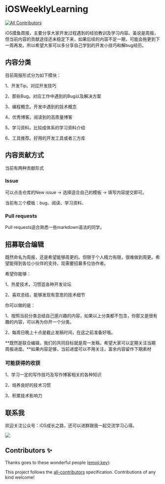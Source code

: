 # iOSWeeklyLearning
<!-- ALL-CONTRIBUTORS-BADGE:START - Do not remove or modify this section -->
[![All Contributors](https://img.shields.io/badge/all_contributors-0-orange.svg?style=flat-square)](#contributors-)
<!-- ALL-CONTRIBUTORS-BADGE:END -->
iOS摸鱼周报，主要分享大家开发过程遇到的经验教训及学习内容。虽说是周报，但当前内容的贡献途径还未稳定下来，如果后续的内容不足一期，可能会拖更到下一周再发。所以希望大家可以多分享自己学到的开发小技巧和解bug经历。

## 内容分类

目前周报形式分为如下模块：

1、开发Tip。对应开发技巧

2、那些Bug。对应工作中遇到的Bug以及解决方案

3、编程概念。开发中遇到的技术概念

4、优秀博客。阅读到的高质量博客

5、学习资料。比较成体系的学习资料介绍

6、工具推荐。好用的开发工具或者三方库

## 内容贡献方式

当前有两种贡献形式

### Issue

可以点击仓库的New issue -> 选择适合自己的模板 -> 填写内容提交即可。

当前有三个模板：bug、阅读、学习资料、

### Pull requests

Pull requests适合熟悉一些markdown语法的同学。

## 招募联合编辑

既然命名为周报，还是希望能够周更的。但限于个人精力有限，很难做到周更。希望能得到各位小伙伴的支持，现需要招募多位协作者。

希望你能够：

1、热爱技术，习惯逛各种开发论坛

2、喜欢总结，能够发现有意思的技术细节

你可以做的是：

1、按照当前分类总结自己感兴趣的内容，如果以上分类都不包含，你那又是很有趣的内容，可以再为你开一个分类。

2、每周日晚上十点是截止发稿时间，在这之前准备好哦。

**既然是联合编辑，我们的共同目标就是周一发稿，希望大家可以定期关注当期周报进度。**如果内容足够，当前进度可以不用关注，富余内容留作下期素材

### 可能获得的收获

1、学习一定的写作技巧及写作博客相关的各种知识

2、培养良好的技术习惯

3、积累技术影响力

## 联系我

欢迎关注公众号：iOS成长之路，还可以进群跟我一起交流学习心得。

![](https://gitee.com/zhangferry/Images/raw/master/gitee/wechat_official.png)

## Contributors ✨

Thanks goes to these wonderful people ([emoji key](https://allcontributors.org/docs/en/emoji-key)):

<!-- ALL-CONTRIBUTORS-LIST:START - Do not remove or modify this section -->
<!-- prettier-ignore-start -->
<!-- markdownlint-disable -->
<!-- markdownlint-restore -->
<!-- prettier-ignore-end -->
<!-- ALL-CONTRIBUTORS-LIST:END -->

This project follows the [all-contributors](https://github.com/all-contributors/all-contributors) specification. Contributions of any kind welcome!